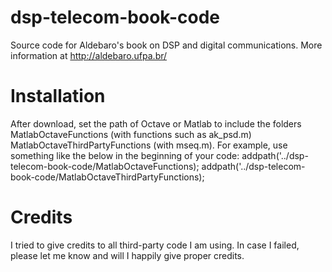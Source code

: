 # dsp-telecom-book-code

Source code for Aldebaro's book on DSP and digital communications. More information at http://aldebaro.ufpa.br/

# Installation 

After download, set the path of Octave or Matlab to include the folders MatlabOctaveFunctions (with functions such as ak_psd.m)  MatlabOctaveThirdPartyFunctions (with mseq.m). For example, use something like the below in the beginning of your code:
addpath('../dsp-telecom-book-code/MatlabOctaveFunctions);
addpath('../dsp-telecom-book-code/MatlabOctaveThirdPartyFunctions);

# Credits
I tried to give credits to all third-party code I am using. In case I failed, please let me know and will I happily give proper credits.

